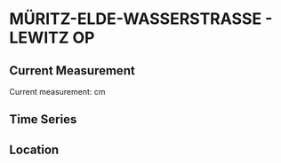 # MÜRITZ-ELDE-WASSERSTRASSE - LEWITZ OP

## Current Measurement

Current measurement: <Value topic="rivers/pegel-online/MEW/LEWITZ-OP/measurementValue"/> cm

## Time Series

<TimeSeries topic="rivers/pegel-online/MEW/LEWITZ-OP/measurementValue" period="week" />

## Location

<WorldMap>
  <Marker lat="53.418393834399645" lon="11.601596948865982" labelTopic="rivers/pegel-online/MEW/LEWITZ-OP/measurementValue" />
</WorldMap>
